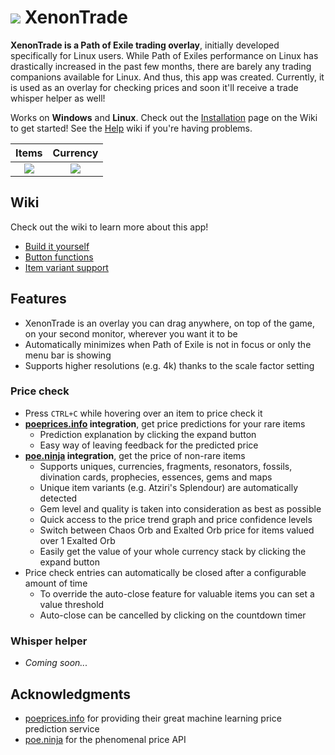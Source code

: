 

# ![](https://i.imgur.com/wVnDg8C.png) XenonTrade
**XenonTrade is a Path of Exile trading overlay**, initially developed specifically for Linux users. While Path of Exiles performance on Linux has drastically increased in the past few months, there are barely any trading companions available for Linux. And thus, this app was created. Currently, it is used as an overlay for checking prices and soon it'll receive a trade whisper helper as well!

Works on **Windows** and **Linux**. Check out the [Installation](https://github.com/klayveR/xenontrade/wiki/Installation) page on the Wiki to get started! See the [Help](https://github.com/klayveR/xenontrade/wiki/Help) wiki if you're having problems.

Items | Currency
:---:|:---:
![](https://i.imgur.com/r8EYb6S.png) | ![](https://i.imgur.com/RHTxgRS.png)

## Wiki

Check out the wiki to learn more about this app!

- [Build it yourself](https://github.com/klayveR/xenontrade/wiki/Build-it-yourself)
- [Button functions](https://github.com/klayveR/xenontrade/wiki/Button-functions)
- [Item variant support](https://github.com/klayveR/xenontrade/wiki/Item-variant-support)

## Features
- XenonTrade is an overlay you can drag anywhere, on top of the game, on your second monitor, wherever you want it to be
- Automatically minimizes when Path of Exile is not in focus or only the menu bar is showing
- Supports higher resolutions (e.g. 4k) thanks to the scale factor setting

### Price check
- Press `CTRL+C` while hovering over an item to price check it
- **[poeprices.info](https://poeprices.info/) integration**, get price predictions for your rare items
	- Prediction explanation by clicking the expand button
	- Easy way of leaving feedback for the predicted price
- **[poe.ninja](https://poe.ninja/) integration**, get the price of non-rare items
	- Supports uniques, currencies, fragments, resonators, fossils, divination cards, prophecies, essences, gems and maps
	- Unique item variants (e.g. Atziri's Splendour) are automatically detected
	- Gem level and quality is taken into consideration as best as possible
	- Quick access to the price trend graph and price confidence levels
	- Switch between Chaos Orb and Exalted Orb price for items valued over 1 Exalted Orb
	- Easily get the value of your whole currency stack by clicking the expand button
- Price check entries can automatically be closed after a configurable amount of time
	- To override the auto-close feature for valuable items you can set a value threshold
	- Auto-close can be cancelled by clicking on the countdown timer

### Whisper helper
- *Coming soon...*

## Acknowledgments
- [poeprices.info](https://poeprices.info/) for providing their great machine learning price prediction service
- [poe.ninja](https://poe.ninja) for the phenomenal price API

